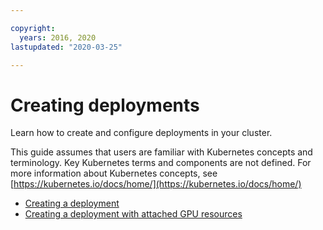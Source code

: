 ```yaml
---

copyright:
  years: 2016, 2020
lastupdated: "2020-03-25"

---
```


# Creating deployments

Learn how to create and configure deployments in your cluster.

This guide assumes that users are familiar with Kubernetes concepts and terminology. Key Kubernetes terms and components are not defined. For more information about Kubernetes concepts, see [https://kubernetes.io/docs/home/](https://kubernetes.io/docs/home/)

- [Creating a deployment](../manage_applications/deploy_app.md) 
- [Creating a deployment with attached GPU resources](../manage_applications/deploy_app_gpu.md)
